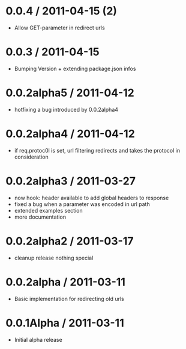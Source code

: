 # 0.0.4 / 2011-04-15 (2)
* Allow GET-parameter in redirect urls

# 0.0.3 / 2011-04-15
* Bumping Version + extending package.json infos

# 0.0.2alpha5 / 2011-04-12
* hotfixing a bug introduced by 0.0.2alpha4

# 0.0.2alpha4 / 2011-04-12
* if req.protoc0l is set, url filtering redirects and takes the protocol in consideration

# 0.0.2alpha3 / 2011-03-27
* now hook: header available to add global headers to response
* fixed a bug when a parameter was encoded in url path
* extended examples section
* more documentation

# 0.0.2alpha2 / 2011-03-17
* cleanup release nothing special

# 0.0.2alpha / 2011-03-11
* Basic implementation for redirecting old urls

# 0.0.1Alpha / 2011-03-11
* Initial alpha release
